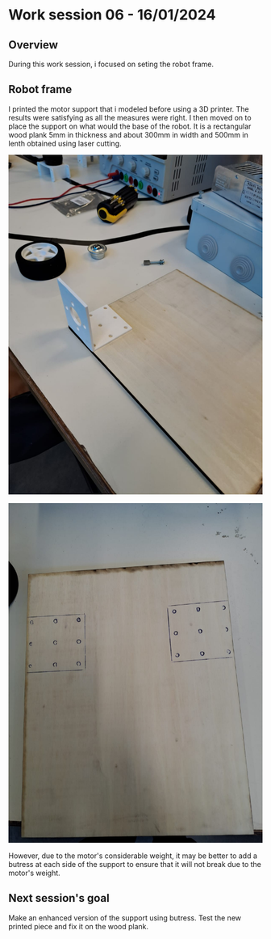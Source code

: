 # Work session 06 - 16/01/2024

## Overview

During this work session, i focused on seting the robot frame.

## Robot frame

I printed the motor support that i modeled before using a 3D printer. The results were satisfying as all the measures were right. I then moved on to place the support on what would the base of the robot. It is a rectangular wood plank 5mm in thickness and about 300mm in width and 500mm in lenth obtained using laser cutting.

![Support+Plank](https://github.com/ProjectAliB/ProjectAli.github.io/blob/1ea5df39f64400e8c9d17900684db44bea353022/Ressources/Images%26Pictures/Work%20session%2006/WhatsApp%20Image%202024-01-17%20at%2010.24.28_634c170a.jpg)

![Support Position](https://github.com/ProjectAliB/ProjectAli.github.io/blob/1ea5df39f64400e8c9d17900684db44bea353022/Ressources/Images%26Pictures/Work%20session%2006/WhatsApp%20Image%202024-01-17%20at%2010.24.28_70d6efe8.jpg)

However, due to the motor's considerable weight, it may be better to add a butress at each side of the support to ensure that it will not break due to the motor's weight.

## Next session's goal

Make an enhanced version of the support using butress. Test the new printed piece and fix it on the wood plank.